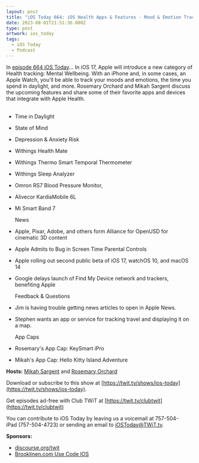 ```yaml
---
layout: post
title: "iOS Today 664: iOS Health Apps & Features - Mood & Emotion Tracking, Time in Daylight, Withings Health Mate"
date: 2023-08-01T21:51:36.000Z
type: post
artwork: ios_today
tags:
  - iOS Today
  - Podcast
---
```

In [episode 664 iOS Today](https://twit.tv/shows/ios-today/episodes/664)...
In iOS 17, Apple will introduce a new category of Health tracking: Mental Wellbeing. With an iPhone and, in some cases, an Apple Watch, you'll be able to track your moods and emotions, the time you spend in daylight, and more. Rosemary Orchard and Mikah Sargent discuss the upcoming features and share some of their favorite apps and devices that integrate with Apple Health.  
 

*   Time in Daylight
*   State of Mind
*   Depression & Anxiety Risk
*   Withings Health Mate
*   Withings Thermo Smart Temporal Thermometer
*   Withings Sleep Analyzer
*   Omron RS7 Blood Pressure Monitor,
*   Alivecor KardiaMobile 6L
*   Mi Smart Band 7  
      
    News
*   Apple, Pixar, Adobe, and others form Alliance for OpenUSD for cinematic 3D content
*   Apple Admits to Bug in Screen Time Parental Controls
*   Apple rolling out second public beta of iOS 17, watchOS 10, and macOS 14
*   Google delays launch of Find My Device network and trackers, benefiting Apple  
      
    Feedback & Questions
*   Jim is having trouble getting news articles to open in Apple News.
*   Stephen wants an app or service for tracking travel and displaying it on a map.  
      
    App Caps
*   Rosemary's App Cap: KeySmart iPro
*   Mikah's App Cap: Hello Kitty Island Adventure

**Hosts:** [Mikah Sargent](https://twit.tv/people/mikah-sargent) and [Rosemary Orchard](https://twit.tv/people/rosemary-orchard)

Download or subscribe to this show at [https://twit.tv/shows/ios-today](https://twit.tv/shows/ios-today).

Get episodes ad-free with Club TWiT at [https://twit.tv/clubtwit](https://twit.tv/clubtwit)

You can contribute to iOS Today by leaving us a voicemail at 757-504-iPad (757-504-4723) or sending an email to [iOSToday@TWiT.tv](mailto:iOSToday@TWiT.tv).

**Sponsors:**

*   [discourse.org/twit](http://discourse.org/twit)
*   [Brooklinen.com Use Code IOS](http://brooklinen.com)